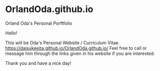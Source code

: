 # OrlandOda.github.io
Orland Oda's Personal Porftfolio


Hello! 

This will be Oda's Personal Website / Curriculum Vitae. 
https://daisukeeita.github.io/OrlandOda.github.io/
Feel free to call or message him through the links given in his website if you are interested. 

Thank you and have a nice day!
